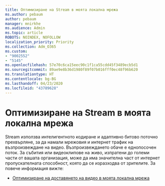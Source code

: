```yaml
---
title: Оптимизиране на Stream в моята локална мрежа
ms.author: pebaum
author: pebaum
manager: mnirkhe
ms.audience: Admin
ms.topic: article
ROBOTS: NOINDEX, NOFOLLOW
localization_priority: Priority
ms.collection: Adm_O365
ms.custom:
- "9002552"
- "5145"
ms.openlocfilehash: 57e70c6ca15eec90c1f1ca55cdd45f3489ecb5d1
ms.sourcegitcommit: 89ae9e8b36d1980f89f07b016fff0ec48f96b620
ms.translationtype: HT
ms.contentlocale: bg-BG
ms.lasthandoff: 04/23/2020
ms.locfileid: "43789628"
---
```

# <a name="optimizing-stream-within-my-local-network"></a>Оптимизиране на Stream в моята локална мрежа

Stream използва интелигентното кодиране и адаптивно битово поточно прехвърляне, за да намали мрежовия и интернет трафик на възпроизвеждане на видео. Възпроизвеждането обаче е еднопосочен поток. За събития или видеоклипове на живо, изпратени до големи части от вашата организация, може да има значителна част от интернет пропускателната способност, която да се изразходва от зрителите. За повече информация вижте:

- [Оптимизиране на доставянето на видео в моята локална мрежа](https://docs.microsoft.com/stream/network-overview#optimizing-video-delivery-within-my-local-network)
